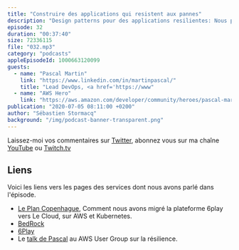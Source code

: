 ```yaml
---
title: "Construire des applications qui resistent aux pannes"
description: "Design patterns pour des applications resilientes: Nous parlons de disponibilité de vos applications, de pannes dans des systèmes distribués. Après avoir décrit comment nous mesurons la disponibilité des applications, nous évoquons plusieurs techniques que vous pouvez utiliser pour que vos applications soient plus résilientes aux pannes et erreurs en tout genre."
episode: 32
duration: "00:37:40"
size: 72336115
file: "032.mp3"
category: "podcasts"
appleEpisodeId: 1000663120099
guests:
  - name: "Pascal Martin"
    link: "https://www.linkedin.com/in/martinpascal/"
    title: "Lead DevOps, <a href='https://www"
  - name: "AWS Hero"
    link: "https://aws.amazon.com/developer/community/heroes/pascal-martin/?did=dh_card&trk=dh_card"
publication: "2020-07-05 08:11:00 +0200"
author: "Sébastien Stormacq"
background: "/img/podcast-banner-transparent.png"
---
```


Laissez-moi vos commentaires sur [Twitter](https://twitter.com/sebsto), abonnez vous sur ma chaîne [YouTube](https://www.youtube.com/sebsto) ou [Twitch.tv](https://www.twitch.tv/sebAWS)

## Liens

Voici les liens vers les pages des services dont nous avons parlé dans l'épisode.

- [Le Plan Copenhague](https://leanpub.com/6cloud), Comment nous avons migré la plateforme 6play vers Le Cloud, sur AWS et Kubernetes.
- [BedRock](https://www.bedrockstreaming.com)
- [6Play](https://www.6play.fr)
- Le <a href="https://www.youtube.com/watch?v=JrVF6sVuBt8&t=4m00s">talk de Pascal</a> au AWS User Group sur la résilience.
